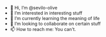 - 👋 Hi, I’m @sevilo-olive
- 👀 I’m interested in interesting stuff
- 🌱 I’m currently learning the meaning of life
- 💞️ I’m looking to collaborate on certain stuff
- 📫 How to reach me: You can't.

<!---
sevilo-olive/sevilo-olive is a ✨ special ✨ repository because its `README.md` (this file) appears on your GitHub profile.
You can click the Preview link to take a look at your changes.
--->
